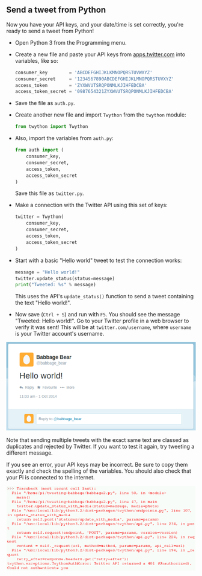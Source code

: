 ## Send a tweet from Python

Now you have your API keys, and your date/time is set correctly, you're ready to send a tweet from Python!

- Open Python 3 from the Programming menu.

- Create a new file and paste your API keys from [apps.twitter.com](https://apps.twitter.com) into variables, like so:

    ```python
    consumer_key        = 'ABCDEFGHIJKLKMNOPQRSTUVWXYZ'
    consumer_secret     = '1234567890ABCDEFGHIJKLMNOPQRSTUVXYZ'
    access_token        = 'ZYXWVUTSRQPONMLKJIHFEDCBA'
    access_token_secret = '0987654321ZYXWVUTSRQPONMLKJIHFEDCBA'
    ```

- Save the file as `auth.py`.

- Create another new file and import `Twython` from the `twython` module:

    ```python
    from twython import Twython
    ```

- Also, import the variables from `auth.py`:

    ```python
    from auth import (
        consumer_key,
        consumer_secret,
        access_token,
        access_token_secret
    )
    ```

    Save this file as `twitter.py`.

- Make a connection with the Twitter API using this set of keys:

    ```python
    twitter = Twython(
        consumer_key,
        consumer_secret,
        access_token,
        access_token_secret
    )
    ```

- Start with a basic "Hello world" tweet to test the connection works:

    ```python
    message = "Hello world!"
    twitter.update_status(status=message)
    print("Tweeted: %s" % message)
    ```

    This uses the API's `update_status()` function to send a tweet containing the text "Hello world!".

- Now save (`Ctrl + S`) and run with `F5`. You should see the message "Tweeted: Hello world!". Go to your Twitter profile in a web browser to verify it was sent! This will be at `twitter.com/username`, where `username` is your Twitter account's username.

![Twitter Hello World](images/twitter-hello-world.png)

Note that sending multiple tweets with the exact same text are classed as duplicates and rejected by Twitter. If you want to test it again, try tweeting a different message.

If you see an error, your API keys may be incorrect. Be sure to copy them exactly and check the spelling of the variables. You should also check that your Pi is connected to the internet.

![Twitter API Error](images/twitter-api-error.png)


